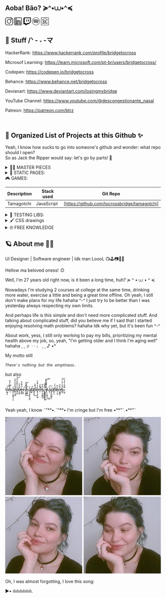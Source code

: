 ## Aoba! Bão? ≽^•⩊•^≼

[<img src="./src/insta.svg" width="25" alt="Instagram" />](https://www.instagram.com/bridgetocross/)
[<img src="./src/linkedin.svg" width="25" alt="LinkedIn" />](https://www.linkedin.com/in/btrz/)
[<img src="./src/twitch.svg" width="25" alt="Twitch" />](https://m.twitch.tv/bridgetocross)
[<img src="./src/spotify.svg" width="25" alt="Spotify" />](https://open.spotify.com/user/22agzvjyx4zninl5oba3tfcty?si=57d6fa61699c4dad)
[<img src="./src/medium.svg" width="25" alt="Medium" />](medium.com/@bridgetocross)

## 💾 Stuff  /ᐠ - ˕ -マ

HackerRank: https://www.hackerrank.com/profile/bridgetocross

Microsof Learning: https://learn.microsoft.com/pt-br/users/bridgetocross/

Codepen: https://codepen.io/bridgetocross

Behance: https://www.behance.net/bridgetocross

Devianart: https://www.deviantart.com/losingmybridge

YouTube Channel: https://www.youtube.com/@descongestionante_nasal

Patreon: https://patreon.com/btrz

<br/>

## 📕 Organized List of Projects at this Github ✨
Yeah, I know how sucks to go into someone's github and wonder: what repo should I open?<br>
So as Jack the Ripper would say: let's go by parts! 🔪

<details>
  <summary>👩‍🎨 MASTER PIECES</summary>

  <small>Ou como diria um colega de trabalho: primeiro fazemos funcionar, depois vamos para o estado da arte</small>

  | Master piece name | Techs used | Git Repo   |
  | ----------------- | ---------- | ---------- |
  | Portfolio         | PHP/Laravel| [https://github.com/tocrossbridge/portfolio] |

</details>

<details>
  <summary>🗿 STATIC PAGES:</summary>

  Websites with no back-end, only with HTML, CSS and Javascript at front-end
  
  | Description     | Git's Repo |
  | --------------  | ---------- |
  
</details>

<detail>
  <summary>🎮 GAMES:</summary>
  
  | Description       | Stack used | Git Repo   |
  | ----------------- | ---------- | ---------- |
  | Tamagotchi        | JavaScript | [https://github.com/tocrossbridge/tamagotchi] |
  
</details>
  
<details>
  <summary>🧙 TESTING LIBS:</summary>

  | Lib's name     | Git's Repo |
  | ----------     | ---------- |
  | Readline-sync  | [https://github.com/tocrossbridge/readline-sync] |

</details>

<details>
  <summary>🖌️ CSS drawings</summary>
  Idk, sometimes I just wanna prove to myself that I can do some stupid ideas using only CSS ^-^''

  | Description     | Git's Repo |
  | --------------  | ---------- |
  | Transforming boring person in Blink 182 fan | [https://github.com/tocrossbridge/blink_guy]

</details>

<details>
  <summary>🤓 FREE KNOWLEDGE</summary>

  | Description     | Git's Repo |
  | --------------- | ---------- |
  | Descomplica gabaritos - College Descomplica answer sheets | [https://github.com/tocrossbridge/descomplica-ti]

</details>



## 🪐 About me 🦕🌠 

UI Designer | Software engineer | Idk man LoooL 📺🕹️📷🌱🐛

Hellow ma beloved oness! :D

Well, I'm 27 years old right now, is it been a long time, huh? ≽ ^ • ⩊ • ^ ≼

Nowadays I'm studying 2 courses at college at the same time, drinking more water, exercise a little and being a great time offline. Oh yeah, I still don't make plans for my life hahaha ^-^ I just try to be better than I was yesterday always respecting my own limits.

And perhaps life is this simple and don't need more complicated stuff. And talking about complicated stuff, did you believe me if I said that I started enjoying resolving math problems? hahaha Idk why yet, but it's been fun ^-^

About work, yess, I still only working to pay my bills, prioritizing my mental health above my job, so, yeah, "I'm getting older and I think I'm aging well" hahaha ¸ ¸ ♬ · · ♩ ¸ ¸ ♪ •°

My motto still

```
𝘛𝘩𝘦𝘳𝘦'𝘴 𝘯𝘰𝘵𝘩𝘪𝘯𝘨 𝘣𝘶𝘵 𝘵𝘩𝘦 𝘦𝘮𝘱𝘵𝘪𝘯𝘦𝘴𝘴.
```

but also 
<br>
<br>



Ẁ̵͙̻̝͝͝ͅh̶̠̜̒͊̔͛̆̃̉ǎ̵̡͓͕̯͖͍͉̤̝̒ͅt̸̛̪͔̹̳̙̔̆̎̊̅̈́̐̾é̸̱̠̺̤̐̓̅̋̋͒͋͒͝v̷̗͍̺̣͒̏̊̊̀̕ḛ̵͇̺̈́̋̀͌̓̄ŗ̵͎͉̇͠ ̸̜̝͍̭͈̈́̀͒̔͝h̷̬͚̼̦̑͛̆̊͒̚͜ą̸̨̗̬̦͓̩̺̤̟̔́p̸̪̏̇̽p̵̭̘̼̆͗͆̆̔̚͜e̴̢̡͓͓̖͚͕͆̓̔̀͊͒̃n̶̝̉̌̄̋́̚̚s̴̗̦̞̥͚̻̼̣͂͛͂̀͂,̶̢̘̻̫͓͎̺̞̞̍̀̎̌̂͘ͅ ̶̣̱͖̰̤̺̹̳̣̈̎̀̿͒̔̉̒͜ḩ̸̠͙͖͉̥̎̓̂͂̃̍͋͘͜͜͝͠a̴̝͐̀͘͠ͅp̸̡̪̬̰̱̺̩̹̓p̴̥̫͊́̑̈̔͘̕e̴̹̠̬͉͋̿n̶̺̱̳̯̩̍̎̐̏̕s̶̪̟̃͐̆͋͑̆̔̈́͝.̴̮͚̿̌͒̓͒̉̋

<br>
<br>
Yeah yeah, I know ˜”*°•.˜”*°•  I'm cringe but I'm free •°*”˜.•°*”˜

<br>

![Alt text](image.png)

Oh, I was almost forgotting, I love this song:

▶• ılıılıılıılıılıılı.
